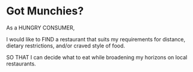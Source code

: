 # Got Munchies?

As a HUNGRY CONSUMER,

I would like to FIND a restaurant that suits my requirements for distance, dietary restrictions, and/or craved style of food.

SO THAT I can decide what to eat while broadening my horizons on local restaurants.
